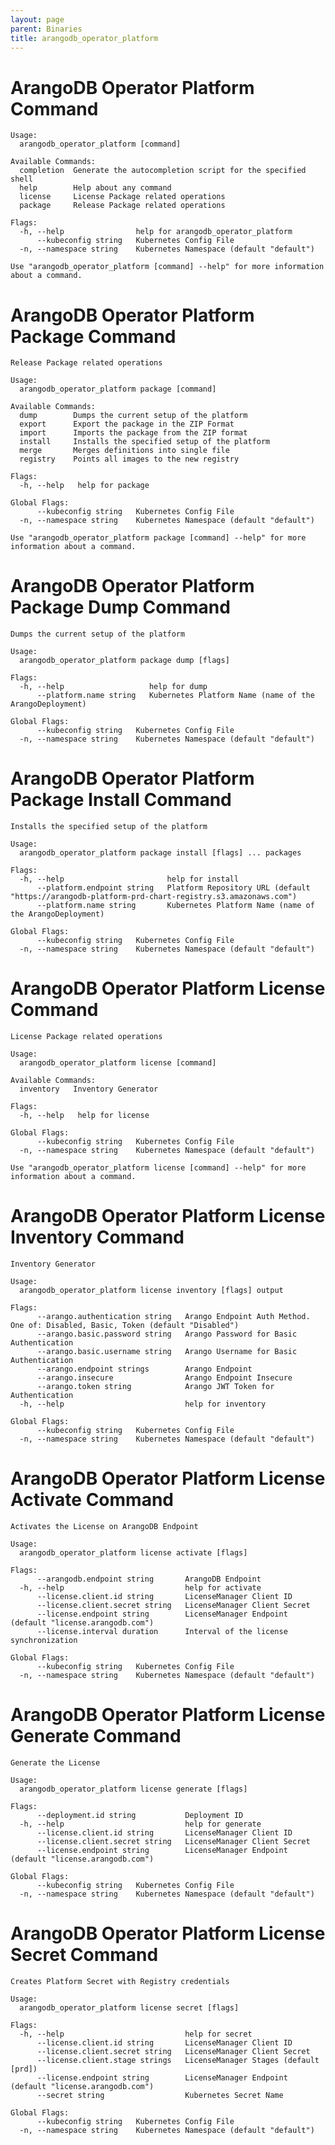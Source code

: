 ```yaml
---
layout: page
parent: Binaries
title: arangodb_operator_platform
---
```


# ArangoDB Operator Platform Command

[START_INJECT]: # (arangodb_operator_platform_cmd)
```
Usage:
  arangodb_operator_platform [command]

Available Commands:
  completion  Generate the autocompletion script for the specified shell
  help        Help about any command
  license     License Package related operations
  package     Release Package related operations

Flags:
  -h, --help                help for arangodb_operator_platform
      --kubeconfig string   Kubernetes Config File
  -n, --namespace string    Kubernetes Namespace (default "default")

Use "arangodb_operator_platform [command] --help" for more information about a command.
```
[END_INJECT]: # (arangodb_operator_platform_cmd)

# ArangoDB Operator Platform Package Command

[START_INJECT]: # (arangodb_operator_platform_package_cmd)
```
Release Package related operations

Usage:
  arangodb_operator_platform package [command]

Available Commands:
  dump        Dumps the current setup of the platform
  export      Export the package in the ZIP Format
  import      Imports the package from the ZIP format
  install     Installs the specified setup of the platform
  merge       Merges definitions into single file
  registry    Points all images to the new registry

Flags:
  -h, --help   help for package

Global Flags:
      --kubeconfig string   Kubernetes Config File
  -n, --namespace string    Kubernetes Namespace (default "default")

Use "arangodb_operator_platform package [command] --help" for more information about a command.
```
[END_INJECT]: # (arangodb_operator_platform_package_cmd)

# ArangoDB Operator Platform Package Dump Command

[START_INJECT]: # (arangodb_operator_platform_package_dump_cmd)
```
Dumps the current setup of the platform

Usage:
  arangodb_operator_platform package dump [flags]

Flags:
  -h, --help                   help for dump
      --platform.name string   Kubernetes Platform Name (name of the ArangoDeployment)

Global Flags:
      --kubeconfig string   Kubernetes Config File
  -n, --namespace string    Kubernetes Namespace (default "default")
```
[END_INJECT]: # (arangodb_operator_platform_package_dump_cmd)

# ArangoDB Operator Platform Package Install Command

[START_INJECT]: # (arangodb_operator_platform_package_install_cmd)
```
Installs the specified setup of the platform

Usage:
  arangodb_operator_platform package install [flags] ... packages

Flags:
  -h, --help                       help for install
      --platform.endpoint string   Platform Repository URL (default "https://arangodb-platform-prd-chart-registry.s3.amazonaws.com")
      --platform.name string       Kubernetes Platform Name (name of the ArangoDeployment)

Global Flags:
      --kubeconfig string   Kubernetes Config File
  -n, --namespace string    Kubernetes Namespace (default "default")
```
[END_INJECT]: # (arangodb_operator_platform_package_install_cmd)

# ArangoDB Operator Platform License Command

[START_INJECT]: # (arangodb_operator_platform_license_cmd)
```
License Package related operations

Usage:
  arangodb_operator_platform license [command]

Available Commands:
  inventory   Inventory Generator

Flags:
  -h, --help   help for license

Global Flags:
      --kubeconfig string   Kubernetes Config File
  -n, --namespace string    Kubernetes Namespace (default "default")

Use "arangodb_operator_platform license [command] --help" for more information about a command.
```
[END_INJECT]: # (arangodb_operator_platform_license_cmd)

# ArangoDB Operator Platform License Inventory Command

[START_INJECT]: # (arangodb_operator_platform_license_inventory_cmd)
```
Inventory Generator

Usage:
  arangodb_operator_platform license inventory [flags] output

Flags:
      --arango.authentication string   Arango Endpoint Auth Method. One of: Disabled, Basic, Token (default "Disabled")
      --arango.basic.password string   Arango Password for Basic Authentication
      --arango.basic.username string   Arango Username for Basic Authentication
      --arango.endpoint strings        Arango Endpoint
      --arango.insecure                Arango Endpoint Insecure
      --arango.token string            Arango JWT Token for Authentication
  -h, --help                           help for inventory

Global Flags:
      --kubeconfig string   Kubernetes Config File
  -n, --namespace string    Kubernetes Namespace (default "default")
```
[END_INJECT]: # (arangodb_operator_platform_license_inventory_cmd)

# ArangoDB Operator Platform License Activate Command

[START_INJECT]: # (arangodb_operator_platform_license_activate_cmd)
```
Activates the License on ArangoDB Endpoint

Usage:
  arangodb_operator_platform license activate [flags]

Flags:
      --arangodb.endpoint string       ArangoDB Endpoint
  -h, --help                           help for activate
      --license.client.id string       LicenseManager Client ID
      --license.client.secret string   LicenseManager Client Secret
      --license.endpoint string        LicenseManager Endpoint (default "license.arangodb.com")
      --license.interval duration      Interval of the license synchronization

Global Flags:
      --kubeconfig string   Kubernetes Config File
  -n, --namespace string    Kubernetes Namespace (default "default")
```
[END_INJECT]: # (arangodb_operator_platform_license_activate_cmd)

# ArangoDB Operator Platform License Generate Command

[START_INJECT]: # (arangodb_operator_platform_license_generate_cmd)
```
Generate the License

Usage:
  arangodb_operator_platform license generate [flags]

Flags:
      --deployment.id string           Deployment ID
  -h, --help                           help for generate
      --license.client.id string       LicenseManager Client ID
      --license.client.secret string   LicenseManager Client Secret
      --license.endpoint string        LicenseManager Endpoint (default "license.arangodb.com")

Global Flags:
      --kubeconfig string   Kubernetes Config File
  -n, --namespace string    Kubernetes Namespace (default "default")
```
[END_INJECT]: # (arangodb_operator_platform_license_generate_cmd)

# ArangoDB Operator Platform License Secret Command

[START_INJECT]: # (arangodb_operator_platform_license_secret_cmd)
```
Creates Platform Secret with Registry credentials

Usage:
  arangodb_operator_platform license secret [flags]

Flags:
  -h, --help                           help for secret
      --license.client.id string       LicenseManager Client ID
      --license.client.secret string   LicenseManager Client Secret
      --license.client.stage strings   LicenseManager Stages (default [prd])
      --license.endpoint string        LicenseManager Endpoint (default "license.arangodb.com")
      --secret string                  Kubernetes Secret Name

Global Flags:
      --kubeconfig string   Kubernetes Config File
  -n, --namespace string    Kubernetes Namespace (default "default")
```
[END_INJECT]: # (arangodb_operator_platform_license_secret_cmd)
